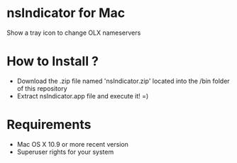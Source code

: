 nsIndicator for Mac
===============

Show a tray icon to change OLX nameservers

How to Install ?
===============

- Download the .zip file named 'nsIndicator.zip' located into the /bin folder of this repository
- Extract nsIndicator.app file and execute it! =)

Requirements
===============
- Mac OS X 10.9 or more recent version
- Superuser rights for your system
